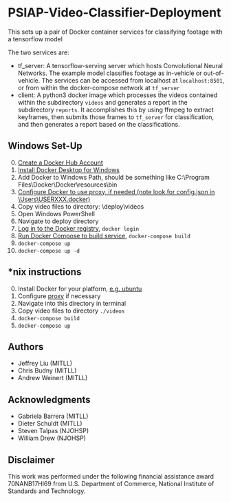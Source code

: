 # PSIAP-Video-Classifier-Deployment
This sets up a pair of Docker container services for classifying footage with a tensorflow model

The two services are:
- tf_server: A tensorflow-serving server which hosts Convolutional Neural Networks. The example model classifies footage as in-vehicle or out-of-vehicle. The services can be accessed from localhost at `localhost:8501`, or from within the docker-compose network at `tf_server`
- client: A python3 docker image which processes the videos contained within the subdirectory `videos` and generates a report in the subdirectory `reports`. It accomplishes this by using ffmpeg to extract keyframes, then submits those frames to `tf_server` for classification, and then generates a report based on the classifications.

## Windows Set-Up

0. [Create a Docker Hub Account](https://hub.docker.com/signup)
1. [Install Docker Desktop for Windows](https://hub.docker.com/editions/community/docker-ce-desktop-windows)
2. Add Docker to Windows Path, should be something like C:\Program Files\Docker\Docker\resources\bin
3. [Configure Docker to use proxy, if needed (note look for config.json in \Users\USERXXX\.docker)](https://docs.docker.com/network/proxy/)
4. Copy video files to directory: \deploy\videos
5. Open Windows PowerShell
6. Navigate to deploy directory
7. [Log in to the Docker registry](https://docs.docker.com/engine/reference/commandline/login/), `docker login`
8. [Run Docker Compose to build service](https://docs.docker.com/compose/), `docker-compose build`
9. `docker-compose up`
10. `docker-compose up -d`

## *nix instructions
0. Install Docker for your platform, [e.g. ubuntu](https://docs.docker.com/install/linux/docker-ce/ubuntu/)
1. Configure [proxy](https://docs.docker.com/network/proxy/) if necessary
2. Navigate into this directory in terminal
3. Copy video files to directory `./videos`
4. `docker-compose build`
5. `docker-compose up`

## Authors
* Jeffrey Liu (MITLL)  
* Chris Budny (MITLL)
* Andrew Weinert  (MITLL)    

## Acknowledgments
* Gabriela Barrera (MITLL)
* Dieter Schuldt (MITLL)  
* Steven Talpas (NJOHSP)  
* William Drew (NJOHSP)  

## Disclaimer

This work was performed under the following financial assistance award 70NANB17Hl69 from U.S. Department of Commerce, National Institute of Standards and Technology.
